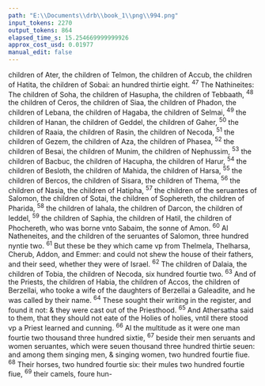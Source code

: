 ```yaml
---
path: "E:\\Documents\\drb\\book_1\\png\\994.png"
input_tokens: 2270
output_tokens: 864
elapsed_time_s: 15.254669999999926
approx_cost_usd: 0.01977
manual_edit: false
---
```

children of Ater, the children of Telmon, the children of Accub, the children of Hatita, the children of Sobai: an hundred thirtie eight. <sup>47</sup> The Nathineites: The children of Soha, the children of Hasupha, the children of Tebbaath, <sup>48</sup> the children of Ceros, the children of Siaa, the children of Phadon, the children of Lebana, the children of Hagaba, the children of Selmai, <sup>49</sup> the children of Hanan, the children of Geddel, the children of Gaher, <sup>50</sup> the children of Raaia, the children of Rasin, the children of Necoda, <sup>51</sup> the children of Gezem, the children of Aza, the children of Phasea, <sup>52</sup> the children of Besai, the children of Munim, the children of Nephussim, <sup>53</sup> the children of Bacbuc, the children of Hacupha, the children of Harur, <sup>54</sup> the children of Besloth, the children of Mahida, the children of Harsa, <sup>55</sup> the children of Bercos, the children of Sisara, the children of Thema, <sup>56</sup> the children of Nasia, the children of Hatipha, <sup>57</sup> the children of the seruantes of Salomon, the children of Sotai, the children of Sophereth, the children of Pharida, <sup>58</sup> the children of Iahala, the children of Darcon, the children of Ieddel, <sup>59</sup> the children of Saphia, the children of Hatil, the children of Phochereth, who was borne vnto Sabaim, the sonne of Amon. <sup>60</sup> Al Natheneites, and the children of the seruantes of Salomon, three hundred nyntie two. <sup>61</sup> But these be they which came vp from Thelmela, Thelharsa, Cherub, Addon, and Emmer: and could not shew the house of their fathers, and their seed, whether they were of Israel. <sup>62</sup> The children of Dalaia, the children of Tobia, the children of Necoda, six hundred fourtie two. <sup>63</sup> And of the Priests, the children of Habia, the children of Accos, the children of Berzellai, who tooke a wife of the daughters of Berzellai a Galeadite, and he was called by their name. <sup>64</sup> These sought their writing in the register, and found it not: & they were cast out of the Priesthood. <sup>65</sup> And Athersatha said to them, that they should not eate of the Holies of holies, vntil there stood vp a Priest learned and cunning. <sup>66</sup> Al the multitude as it were one man fourtie two thousand three hundred sixtie, <sup>67</sup> beside their men seruants and women seruantes, which were seuen thousand three hundred thirtie seuen: and among them singing men, & singing women, two hundred fourtie fiue. <sup>68</sup> Their horses, two hundred fourtie six: their mules two hundred fourtie fiue, <sup>69</sup> their camels, foure hun-